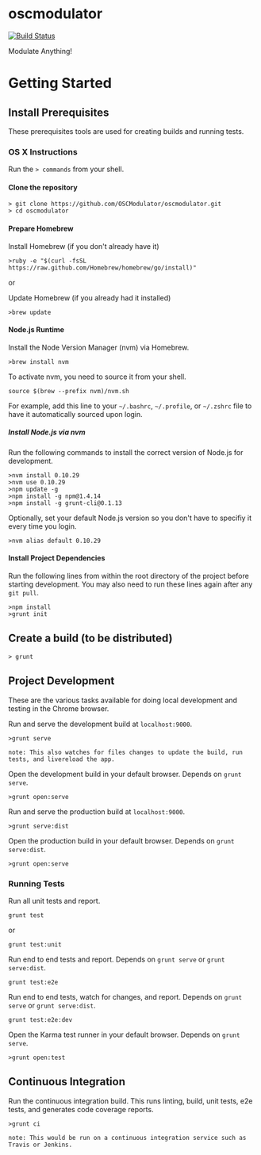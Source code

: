 oscmodulator
============

[![Build Status](https://travis-ci.org/OSCModulator/oscmodulator.png)](https://travis-ci.org/OSCModulator/oscmodulator)

Modulate Anything!

# Getting Started

## Install Prerequisites

These prerequisites tools are used for creating builds and running tests.

### OS X Instructions

Run the `> commands` from your shell.

#### Clone the repository

    > git clone https://github.com/OSCModulator/oscmodulator.git
    > cd oscmodulator

#### Prepare Homebrew

Install Homebrew (if you don't already have it)

    >ruby -e "$(curl -fsSL https://raw.github.com/Homebrew/homebrew/go/install)"
or

Update Homebrew (if you already had it installed)

    >brew update

#### Node.js Runtime

Install the Node Version Manager (nvm) via Homebrew.

    >brew install nvm

To activate nvm, you need to source it from your shell.

    source $(brew --prefix nvm)/nvm.sh
    
For example, add this line to your `~/.bashrc`, `~/.profile`, or `~/.zshrc` file to have it automatically sourced upon login.

##### Install Node.js via nvm

Run the following commands to install the correct version of Node.js for development.

    >nvm install 0.10.29
    >nvm use 0.10.29
    >npm update -g
    >npm install -g npm@1.4.14
    >npm install -g grunt-cli@0.1.13

Optionally, set your default Node.js version so you don't have to specifiy it every time you login.

    >nvm alias default 0.10.29

#### Install Project Dependencies

Run the following lines from within the root directory of the project before starting development. You may also need to run these lines again after any `git pull`.

    >npm install
    >grunt init
    
## Create a build (to be distributed)

    > grunt

## Project Development

These are the various tasks available for doing local development and testing in the Chrome browser.

Run and serve the development build at `localhost:9000`.

    >grunt serve    

`note: This also watches for files changes to update the build, run tests, and livereload the app.`

Open the development build in your default browser. Depends on `grunt serve`.

    >grunt open:serve

Run and serve the production build at `localhost:9000`.

    >grunt serve:dist
    
Open the production build in your default browser. Depends on `grunt serve:dist`.

    >grunt open:serve
    
### Running Tests

Run all unit tests and report.

    grunt test

or

    grunt test:unit
    
Run end to end tests and report.
Depends on `grunt serve` or `grunt serve:dist`.

    grunt test:e2e

Run end to end tests, watch for changes, and report.
Depends on `grunt serve` or `grunt serve:dist`.

    grunt test:e2e:dev
    
Open the Karma test runner in your default browser. Depends on `grunt serve`.

    >grunt open:test
    
## Continuous Integration

Run the continuous integration build. This runs linting, build, unit tests, e2e tests, and generates code coverage reports.

    >grunt ci
    
`note: This would be run on a continuous integration service such as Travis or Jenkins.`
